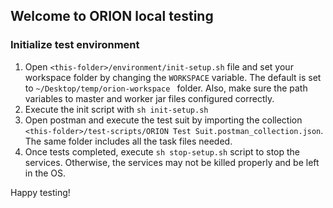 ## Welcome to ORION local testing

### Initialize test environment

1. Open `<this-folder>/environment/init-setup.sh` file and set your workspace folder by changing
   the `WORKSPACE` variable. The default is set to `~/Desktop/temp/orion-workspace
   ` folder. Also, make sure the path variables to master and worker jar files configured correctly.
2. Execute the init script with `sh init-setup.sh`
3. Open postman and execute the test suit by importing the collection
   `<this-folder>/test-scripts/ORION Test Suit.postman_collection.json`. The same folder includes
   all the task files needed.
4. Once tests completed, execute `sh stop-setup.sh` script to stop the services. Otherwise, the
   services may not be killed properly and be left in the OS.

Happy testing!


